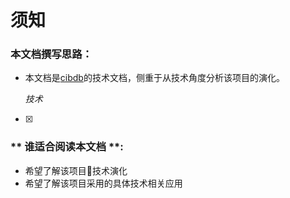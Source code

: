 # 须知
### 本文档撰写思路：
* 本文档是[cibdb](README.md)的技术文档，侧重于从技术角度分析该项目的演化。

     _技术_

- [x]


### ** 谁适合阅读本文档 **:
   - 希望了解该项目技术演化
   - 希望了解该项目采用的具体技术相关应用